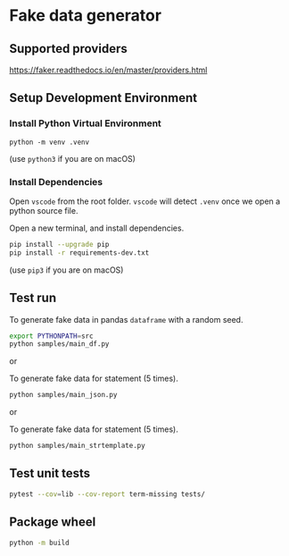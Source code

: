 # Fake data generator

## Supported providers

https://faker.readthedocs.io/en/master/providers.html

## Setup Development Environment

### Install Python Virtual Environment

```python -m venv .venv```

(use `python3` if you are on macOS)

### Install Dependencies

Open `vscode` from the root folder. `vscode` will detect `.venv` once
we open a python source file. 

Open a new terminal, and install dependencies.

```sh
pip install --upgrade pip
pip install -r requirements-dev.txt
```

(use `pip3` if you are on macOS)

## Test run

To generate fake data in pandas `dataframe` with a random seed.
```sh
export PYTHONPATH=src
python samples/main_df.py
```

or

To generate fake data for statement (5 times).
```sh
python samples/main_json.py
```

or

To generate fake data for statement (5 times).
```sh
python samples/main_strtemplate.py
```

## Test unit tests

```sh
pytest --cov=lib --cov-report term-missing tests/
```

## Package wheel

```sh
python -m build
```